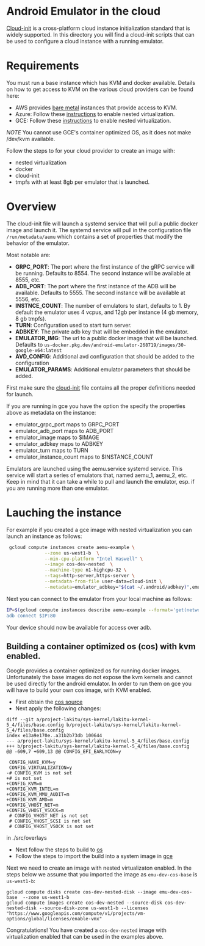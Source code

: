 # Android Emulator in the cloud

[Cloud-init](https://cloudinit.readthedocs.io/en/latest/) is a cross-platform cloud instance initialization standard that is widely supported. In this directory you will find a cloud-init scripts that can be used to configure a cloud instance with a running emulator.

# Requirements

You must run a base instance which has KVM and docker available. Details on how to get access to KVM on the various cloud providers can be found here:

- AWS provides [bare metal](https://aws.amazon.com/about-aws/whats-new/2019/02/introducing-five-new-amazon-ec2-bare-metal-instances/) instances that provide access to KVM.
- Azure: Follow these [instructions](https://docs.microsoft.com/en-us/azure/virtual-machines/windows/nested-virtualization) to enable nested virtualization.
- GCE: Follow these [instructions](https://cloud.google.com/compute/docs/instances/enable-nested-virtualization-vm-instances) to enable nested virtualization.

_NOTE_ You cannot use GCE's container optimized OS, as it does not make /dev/kvm available.

Follow the steps to for your cloud provider to create an image with:

- nested virtualization
- docker
- cloud-init
- tmpfs with at least 8gb per emulator that is launched.

# Overview

The cloud-init file will launch a systemd service that will pull a public docker image and launch it. The systemd service will pull in the configuration file `/run/metadata/aemu` which contains a set of properties that modify the behavior of the emulator.

Most notable are:

- **GRPC_PORT**: The port where the first instance of the gRPC service will be running. Defaults to 8554. The second instance will be available at 8555, etc.
- **ADB_PORT**: The port where the first instance of the ADB will be available. Defaults to 5555. The second instance will be available at 5556, etc.
- **INSTNCE_COUNT**: The number of emulators to start, defaults to 1. By default the emulator uses 4 vcpus, and 12gb per instance (4 gb memory, 8 gb tmpfs).
- **TURN**: Configuration used to start turn server.
- **ADBKEY**: The private adb key that will be embedded in the emulator.
- **EMULATOR_IMG**: The url to a public docker image that will be launched. Defaults to `us-docker.pkg.dev/android-emulator-268719/images/30-google-x64:latest`
- **AVD_CONFIG**: Additional avd configuration that should be added to the configuration
- **EMULATOR_PARAMS**: Additional emulator parameters that should be added.

First make sure the [cloud-init](cloud-init) file contains all the proper definitions needed for launch.

If you are running in gce you have the option the specify the properties above as metadata on the instance:

- emulator_grpc_port maps to GRPC_PORT
- emulator_adb_port maps to ADB_PORT
- emulator_image maps to $IMAGE
- emulator_adbkey maps to ADBKEY
- emulator_turn maps to TURN
- emulator_instance_count maps to $INSTANCE_COUNT

Emulators are launched using the aemu.service systemd service. This service will start a series of emulators that, named aemu_1, aemu_2, etc.
Keep in mind that it can take a while to pull and launch the emulator, esp. if you are running more than one emulator.
# Lauching the instance

For example if you created a gce image with nested virtualization you can launch an instance as follows:


```sh
 gcloud compute instances create aemu-example \
              --zone us-west1-b  \
              --min-cpu-platform "Intel Haswell" \
              --image cos-dev-nested  \
              --machine-type n1-highcpu-32 \
              --tags=http-server,https-server \
              --metadata-from-file user-data=cloud-init \
              --metadata=emulator_adbkey="$(cat ~/.android/adbkey)",emulator_adb_port=80,emulator_grpc_port=443
```

Next you can connect to the emulator from your local machine as follows:

```sh
IP=$(gcloud compute instances describe aemu-example --format='get(networkInterfaces[0].accessConfigs[0].natIP)`)
adb connect $IP:80
```

Your device should now be available for access over adb.

## Building a container optimized os (cos) with kvm enabled.

Google provides a container optimized os for running docker images. Unfortunately the base images do not expose the
kvm kernels and cannot be used directly for the android emulator. In order to run them on gce you will have to
build your own cos image, with KVM enabled.

- First obtain the [cos source](https://cloud.google.com/container-optimized-os/docs/how-to/building-from-open-source#obtaining_the_source_code)
- Next apply the following changes:

```
diff --git a/project-lakitu/sys-kernel/lakitu-kernel-5_4/files/base.config b/project-lakitu/sys-kernel/lakitu-kernel-5_4/files/base.config
index e13a9e170e..a31b2b73db 100644
--- a/project-lakitu/sys-kernel/lakitu-kernel-5_4/files/base.config
+++ b/project-lakitu/sys-kernel/lakitu-kernel-5_4/files/base.config
@@ -609,7 +609,13 @@ CONFIG_EFI_EARLYCON=y

 CONFIG_HAVE_KVM=y
 CONFIG_VIRTUALIZATION=y
-# CONFIG_KVM is not set
+# is not set
+CONFIG_KVM=m
+CONFIG_KVM_INTEL=m
+CONFIG_KVM_MMU_AUDIT=m
+CONFIG_KVM_AMD=m
+CONFIG_VHOST_NET=m
+CONFIG_VHOST_VSOCK=m
 # CONFIG_VHOST_NET is not set
 # CONFIG_VHOST_SCSI is not set
 # CONFIG_VHOST_VSOCK is not set
```

in ./src/overlays

- Next follow the steps to build to [os](https://cloud.google.com/container-optimized-os/docs/how-to/building-from-open-source#building_a_image)
- Follow the steps to import the build into a system image in [gce](https://cloud.google.com/container-optimized-os/docs/how-to/building-from-open-source#running_on)

Next we need to create an image with nested virtualizaton enabled. In the steps below we assume that you imported the image as `emu-dev-cos-base` is `us-west1-b`:

    gcloud compute disks create cos-dev-nested-disk --image emu-dev-cos-base  --zone us-west1-b
    gcloud compute images create cos-dev-nested --source-disk cos-dev-nested-disk --source-disk-zone us-west1-b --licenses "https://www.googleapis.com/compute/v1/projects/vm-options/global/licenses/enable-vmx"

Congratulations! You have created a `cos-dev-nested` image with virtualization enabled that can be used in the examples above.


